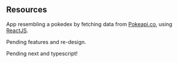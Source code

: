 ## Resources

App resembling a pokedex by fetching data from [Pokeapi.co](https://pokeapi.co/), using [ReactJS](https://reactjs.org/).

Pending features and re-design.

Pending next and typescript! 
